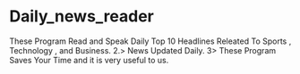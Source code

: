 # Daily_news_reader
These Program Read and Speak Daily Top 10 Headlines Releated To Sports , Technology , and Business. 2.> News Updated Daily. 3> These Program Saves Your Time and it is very useful to us. 
